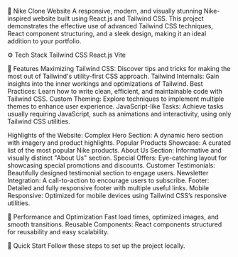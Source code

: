 👟 Nike Clone Website
A responsive, modern, and visually stunning Nike-inspired website built using React.js and Tailwind CSS. This project demonstrates the effective use of advanced Tailwind CSS techniques, React component structuring, and a sleek design, making it an ideal addition to your portfolio.

⚙️ Tech Stack
Tailwind CSS
React.js
Vite

🔋 Features
Maximizing Tailwind CSS: Discover tips and tricks for making the most out of Tailwind's utility-first CSS approach.
Tailwind Internals: Gain insights into the inner workings and optimizations of Tailwind.
Best Practices: Learn how to write clean, efficient, and maintainable code with Tailwind CSS.
Custom Theming: Explore techniques to implement multiple themes to enhance user experience.
JavaScript-like Tasks: Achieve tasks usually requiring JavaScript, such as animations and interactivity, using only Tailwind CSS utilities.

Highlights of the Website:
Complex Hero Section: A dynamic hero section with imagery and product highlights.
Popular Products Showcase: A curated list of the most popular Nike products.
About Us Section: Informative and visually distinct "About Us" section.
Special Offers: Eye-catching layout for showcasing special promotions and discounts.
Customer Testimonials: Beautifully designed testimonial section to engage users.
Newsletter Integration: A call-to-action to encourage users to subscribe.
Footer: Detailed and fully responsive footer with multiple useful links.
Mobile Responsive: Optimized for mobile devices using Tailwind CSS’s responsive utilities.

🚀 Performance and Optimization
Fast load times, optimized images, and smooth transitions.
Reusable Components: React components structured for reusability and easy scalability.

🤸 Quick Start
Follow these steps to set up the project locally.

